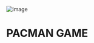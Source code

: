![image](https://github.com/user-attachments/assets/b9c77183-54a1-42f1-8ae8-d62dba5df49e)

# PACMAN GAME

